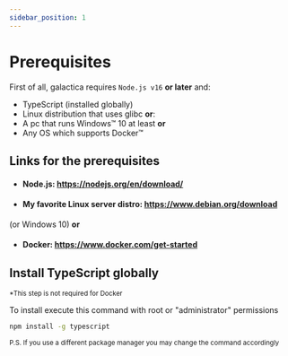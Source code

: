 ```yaml
---
sidebar_position: 1
---
```


# Prerequisites
First of all, galactica requires <code>Node.js v16</code> **or later** and:
  - TypeScript (installed globally)
  - Linux distribution that uses glibc **or**:
  - A pc that runs Windows™ 10 at least **or**
  - Any OS which supports Docker™

## Links for the prerequisites

  - #### Node.js: https://nodejs.org/en/download/
  - #### My favorite Linux server distro: https://www.debian.org/download 
  (or Windows 10) **or**
  - #### Docker: https://www.docker.com/get-started

## Install TypeScript globally
  <sup>*This step is not required for Docker</sup>

To install execute this command with root or "administrator" permissions

```bash
npm install -g typescript
```
<sup>P.S. If you use a different package manager you may change the command accordingly</sup>
